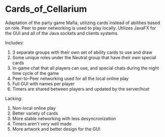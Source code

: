 # Cards_of_Cellarium
Adaptation of the party game Mafia, utilizing cards instead of abilities based on role.  Peer to peer networking is used to play locally.
Utilizes JavaFX for the GUI and all of the Java sockets and clients systems.

Includes:
  1. 3 separate groups with their own set of ability cards to use and draw
  2. Some unique roles under the Neutral group that have their own special cards
  3. In-game chat that all players can use, and special chats during the night time cycle of the game
  4. Peer-to-Peer networking used for all the local online play
  5. Full GUI with names per player
  6. Timers are shared between players and updated by the server/host
  
Lacking:
  1. Non-local online play
  2. Better variety of cards
  3. More stable networking with less desyncronization
  4. Timers aren't very well made
  5. More artwork and better design for the GUI
